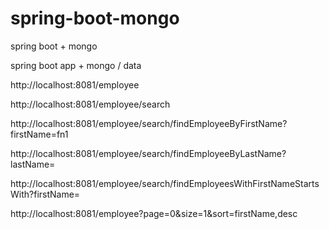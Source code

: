 # spring-boot-mongo
spring boot + mongo


spring boot app + mongo / data


http://localhost:8081/employee

http://localhost:8081/employee/search

http://localhost:8081/employee/search/findEmployeeByFirstName?firstName=fn1

http://localhost:8081/employee/search/findEmployeeByLastName?lastName=

http://localhost:8081/employee/search/findEmployeesWithFirstNameStartsWith?firstName=

http://localhost:8081/employee?page=0&size=1&sort=firstName,desc
